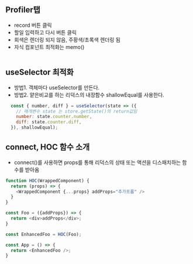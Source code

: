## Profiler탭
- record 버튼 클릭
- 할일 입력하고 다시 버튼 클릭
- 회색은 렌더링 되지 않음, 주황색/초록색 렌더링 됨
- 자식 컴포넌트 최적화는 memo()
```javascript
```

## useSelector 최적화
- 방법1. 객체마다 useSelector를 만든다.
- 방법2. 얕은비교를 하는 리덕스의 내장함수 shallowEqual를 사용한다.

```javascript
  const { number, diff } = useSelector(state => ({
    // 매개변수 state 는 store.getState()의 return값임
    number: state.counter.number,
    diff: state.counter.diff,
  }), shallowEqual); 
```

## connect, HOC 함수 소개
- connect()를 사용하면 props를 통해 리덕스의 상태 또는 액션을 디스패치하는 함수를 받아옴

```javascript
function HOC(WrappedComponent) {
  return (props) => {
    <WrappedComponent {...props} addProps="추가프롭" />
  }
}

const Foo = ({addProps}) => {
  return <div>addProps</div>;
}

const EnhancedFoo = HOC(Foo);

const App = () => {
  return <EnhancedFoo />;
}
```

```javascript
```

```javascript
```

```javascript
```

```javascript
```

```javascript
```

```javascript
```

```javascript
```
